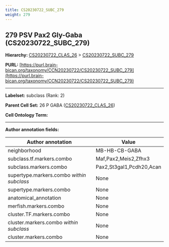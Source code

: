 ```yaml
---
title: CS20230722_SUBC_279
weight: 279
---
```

## 279 PSV Pax2 Gly-Gaba (CS20230722_SUBC_279)
<b>Hierarchy: </b>
[CS20230722_CLAS_26](../CS20230722_CLAS_26) >
[CS20230722_SUBC_279](../CS20230722_SUBC_279)

**PURL:** [https://purl.brain-bican.org/taxonomy/CCN20230722/CS20230722_SUBC_279](https://purl.brain-bican.org/taxonomy/CCN20230722/CS20230722_SUBC_279)

---


**Labelset:** subclass (Rank: 2)

**Parent Cell Set:** 26 P GABA ([CS20230722_CLAS_26](../CS20230722_CLAS_26))



**Cell Ontology Term:** 

[MARKER GENES.]: #


---

[TRANSFERRED ANNOTATIONS.]: #


[AUTHOR ANNOTATION FIELDS.]: #


**Author annotation fields:**

| Author annotation | Value |
|-------------------|-------|
|neighborhood|MB-HB-CB-GABA|
|subclass.tf.markers.combo|Maf,Pax2,Meis2,Zfhx3|
|subclass.markers.combo|Pax2,St3gal1,Pcdh20,Acan|
|supertype.markers.combo _within subclass_|None|
|supertype.markers.combo|None|
|anatomical_annotation|None|
|merfish.markers.combo|None|
|cluster.TF.markers.combo|None|
|cluster.markers.combo _within subclass_|None|
|cluster.markers.combo|None|
